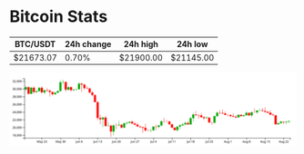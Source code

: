 # Bitcoin Stats

BTC/USDT|24h change|24h high|24h low|
|---|---|---|---|
|$21673.07|0.70%|$21900.00|$21145.00|

<img src="./chart.svg">
